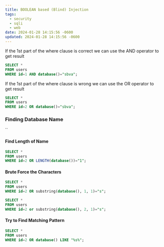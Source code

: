 ```yaml
---
title: BOOLEAN based (Blind) Injection
tags:
  - security
  - sqli
  - web
date: 2024-01-28 14:15:56 -0600
updated: 2024-01-28 14:15:56 -0600
---
```


If the 1st part of the where clause is correct we can use the AND operator to get result

````sql
SELECT * 
FROM users 
WHERE id=1 AND database()="sbva";
````

If the 1st part of the where clause is wrong we can use the OR operator to get result

````sql
SELECT * 
FROM users 
WHERE id=2 OR database()="sbva";
````

### Finding Database Name
``
#### Find Length of Name

````sql
SELECT * 
FROM users 
WHERE id=2 OR LENGTH(database())="1";
````

#### Brute Force the Characters

```sql
SELECT * 
FROM users 
WHERE id=2 OR substring(database(), 1, 1)="s";

SELECT * 
FROM users 
WHERE id=2 or substring(database(), 2, 1)="s";
```

#### Try to Find Matching Pattern

```sql
SELECT * 
FROM users 
WHERE id=2 OR database() LIKE "%s%";
```
